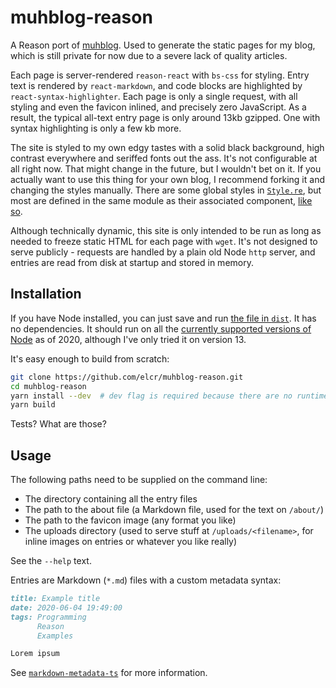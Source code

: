 # muhblog-reason

A Reason port of [muhblog](https://github.com/elcr/muhblog/). Used to generate the static pages for my blog, which is still private for now due to a severe lack of quality articles.

Each page is server-rendered `reason-react` with `bs-css` for styling. Entry text is rendered by `react-markdown`, and code blocks are highlighted by `react-syntax-highlighter`. Each page is only a single request, with all styling and even the favicon inlined, and precisely zero JavaScript. As a result, the typical all-text entry page is only around 13kb gzipped. One with syntax highlighting is only a few kb more.

The site is styled to my own edgy tastes with a solid black background, high contrast everywhere and seriffed fonts out the ass. It's not configurable at all right now. That might change in the future, but I wouldn't bet on it. If you actually want to use this thing for your own blog, I recommend forking it and changing the styles manually. There are some global styles in [`Style.re`](https://github.com/elcr/muhblog-reason/blob/master/src/views/Style.re), but most are defined in the same module as their associated component, [like so](https://github.com/elcr/muhblog-reason/blob/master/src/views/pages/EntryPage.re).

Although technically dynamic, this site is only intended to be run as long as needed to freeze static HTML for each page with `wget`. It's not designed to serve publicly - requests are handled by a plain old Node `http` server, and entries are read from disk at startup and stored in memory.

## Installation
If you have Node installed, you can just save and run [the file in `dist`](https://github.com/elcr/muhblog-reason/blob/master/dist/index.js). It has no dependencies. It should run on all the [currently supported versions of Node](https://en.wikipedia.org/wiki/Node.js#Releases) as of 2020, although I've only tried it on version 13.

It's easy enough to build from scratch:
```sh
git clone https://github.com/elcr/muhblog-reason.git
cd muhblog-reason
yarn install --dev  # dev flag is required because there are no runtime dependencies
yarn build
```

Tests? What are those?

## Usage
The following paths need to be supplied on the command line:

* The directory containing all the entry files
* The path to the about file (a Markdown file, used for the text on `/about/`)
* The path to the favicon image (any format you like)
* The uploads directory (used to serve stuff at `/uploads/<filename>`, for inline images on entries or whatever you like really)

See the `--help` text.

Entries are Markdown (`*.md`) files with a custom metadata syntax:

```markdown
title: Example title
date: 2020-06-04 19:49:00
tags: Programming
      Reason
      Examples

Lorem ipsum
```

See [`markdown-metadata-ts`](https://github.com/elcr/markdown-metadata-ts) for more information.
